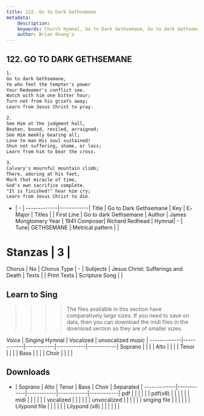 ```yaml
---
title: 122. Go to Dark Gethsemane
metadata:
    description: 
    keywords: Church Hymnal, Go to Dark Gethsemane, Go to dark Gethsemane, 
    author: Brian Onang'o
---
```



## 122. GO TO DARK GETHSEMANE

```txt
1.
Go to dark Gethsemane,
Ye who feel the tempter's power
Your Redeemer's conflict see.
Watch with him one bitter hour;
Turn not from his griefs away;
Learn from Jesus Christ to pray.

2.
See Him at the judgment hall,
Beaten, bound, reviled, arraigned;
See Him meekly bearing all;
Love to man His soul sustained!
Shun not suffering, shame, or loss;
Learn from him to bear the cross.

3.
Calvary's mournful mountain climb;
There, adoring at his feet,
Mark that miracle of time,
God's own sacrifice complete.
"It is finished!" hear him cry;
Learn from Jesus Christ to die.

```

- |   -  |
-------------|------------|
Title | Go to Dark Gethsemane |
Key | E♭ Major |
Titles |  |
First Line | Go to dark Gethsemane |
Author | James Mongtomery
Year | 1941
Composer| Richard Redhead |
Hymnal|  - |
Tune| GETHSEMANE |
Metrical pattern | |
# Stanzas | 3 |
Chorus | No |
Chorus Type | - |
Subjects | Jesus Christ: Sufferings and Death |
Texts |  |
Print Texts | 
Scripture Song |  |
  
## Learn to Sing

>>>> The files available in this section have comparatively large sizes. If you need to save on data, then you can download the midi files in the download section as they are of smaller sizes.

Voice |  Singing Hymnal | Vocalized | unvocalized music |
-------------|------------|------------|------------|------------|
Soprano | | | |
Alto | | | |
Tenor | | | |
Bass | | | |
Choir | | | |

## Downloads

- |  Soprano | Alto | Tenor | Bass | Choir | Separated |
-------------|------------|------------|------------|------------|
pdf | | | | | |
pdf(x8) | | | | | |
midi | | | | | |
vocalized | | | | | |
unvocalized | | | | | |
singing file | | | | | |
Lilypond file | | | | | |
Lilypond (x8) | | | | | |
  